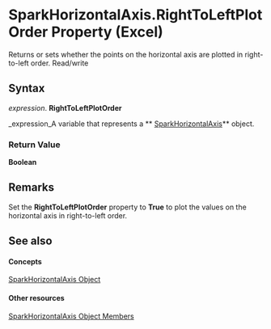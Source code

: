 
# SparkHorizontalAxis.RightToLeftPlotOrder Property (Excel)

Returns or sets whether the points on the horizontal axis are plotted in right-to-left order. Read/write


## Syntax

 _expression_. **RightToLeftPlotOrder**

 _expression_A variable that represents a  ** [SparkHorizontalAxis](2926cb18-c3a2-6a09-16da-ccec15c7f391.md)** object.


### Return Value

 **Boolean**


## Remarks

Set the  **RightToLeftPlotOrder** property to **True** to plot the values on the horizontal axis in right-to-left order.


## See also


#### Concepts


 [SparkHorizontalAxis Object](2926cb18-c3a2-6a09-16da-ccec15c7f391.md)
#### Other resources


 [SparkHorizontalAxis Object Members](b9dfd1d4-a181-5d4b-b6ae-104827baf2f5.md)
